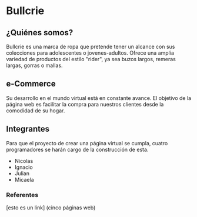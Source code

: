 # Bullcrie

## ¿Quiénes somos?

Bullcrie es una marca de ropa que pretende tener un alcance con sus colecciones para adolescentes o jovenes-adultos. Ofrece una amplia variedad de productos del estilo "rider", ya sea buzos largos, remeras largas, gorras o mallas.

## e-Commerce

Su desarrollo en el mundo virtual está en constante avance. El objetivo de la página web es facilitar la compra para nuestros clientes desde la comodidad de su hogar.

## Integrantes

Para que el proyecto de crear una página virtual se cumpla, cuatro programadores se harán cargo de la construcción de esta.

- Nicolas
- Ignacio
- Julian
- Micaela

### Referentes
[esto es un link]
(cinco páginas web)
